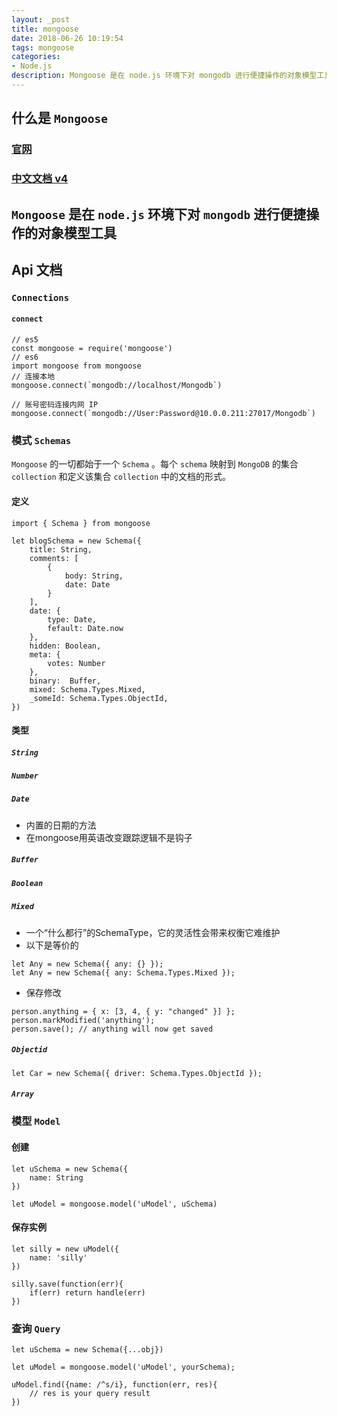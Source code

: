 ```yaml
---
layout: _post
title: mongoose
date: 2018-06-26 10:19:54
tags: mongoose
categories:
- Node.js
description: Mongoose 是在 node.js 环境下对 mongodb 进行便捷操作的对象模型工具
---
```


## 什么是 `Mongoose`
### [官网](http://mongoosejs.com/)
### [中文文档 v4](https://mongoose.shujuwajue.com/)
`Mongoose` 是在 `node.js` 环境下对 `mongodb` 进行便捷操作的对象模型工具
---
## Api 文档
### `Connections`
#### `connect`
```
// es5
const mongoose = require('mongoose')
// es6
import mongoose from mongoose
// 连接本地
mongoose.connect(`mongodb://localhost/Mongodb`)

// 账号密码连接内网 IP
mongoose.connect(`mongodb://User:Password@10.0.0.211:27017/Mongodb`)
```
### 模式 `Schemas`
`Mongoose` 的一切都始于一个 `Schema` 。每个 `schema` 映射到 `MongoDB` 的集合 `collection` 和定义该集合 `collection` 中的文档的形式。
#### 定义
```
import { Schema } from mongoose

let blogSchema = new Schema({
    title: String,
    comments: [
        {
            body: String,
            date: Date
        }
    ],
    date: {
        type: Date,
        fefault: Date.now
    },
    hidden: Boolean,
    meta: {
        votes: Number
    },
    binary:  Buffer,
    mixed: Schema.Types.Mixed,
    _someId: Schema.Types.ObjectId,
})
```
#### 类型
##### `String`
##### `Number`
##### `Date`
- 内置的日期的方法
- 在mongoose用英语改变跟踪逻辑不是钩子

##### `Buffer`
##### `Boolean`
##### `Mixed`
- 一个“什么都行”的SchemaType，它的灵活性会带来权衡它难维护
- 以下是等价的
```
let Any = new Schema({ any: {} });
let Any = new Schema({ any: Schema.Types.Mixed });
```
- 保存修改
```
person.anything = { x: [3, 4, { y: "changed" }] };
person.markModified('anything');
person.save(); // anything will now get saved
```

##### `Objectid`
```
let Car = new Schema({ driver: Schema.Types.ObjectId });
```
##### `Array`

### 模型 `Model`
#### 创建
```
let uSchema = new Schema({
    name: String
})

let uModel = mongoose.model('uModel', uSchema)
```
#### 保存实例
```
let silly = new uModel({
    name: 'silly'
})

silly.save(function(err){
    if(err) return handle(err)
})
```

### 查询 `Query`
```
let uSchema = new Schema({...obj})

let uModel = mongoose.model('uModel', yourSchema);

uModel.find({name: /^s/i}, function(err, res){
    // res is your query result
})
```